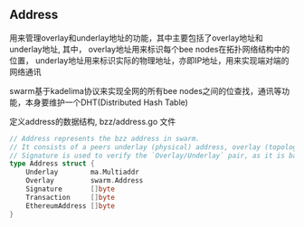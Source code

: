 ## Address

用来管理overlay和underlay地址的功能，其中主要包括了overlay地址和underlay地址, 
其中，
overlay地址用来标识每个bee nodes在拓扑网络结构中的位置，
underlay地址用来标识实际的物理地址，亦即IP地址，用来实现端对端的网络通讯

swarm基于kadelima协议来实现全网的所有bee nodes之间的位查找，通讯等功能，本身要维护一个DHT(Distributed Hash Table)


定义address的数据结构, bzz/address.go 文件


```go
// Address represents the bzz address in swarm.
// It consists of a peers underlay (physical) address, overlay (topology) address and signature.
// Signature is used to verify the `Overlay/Underlay` pair, as it is based on `underlay|networkID`, signed with the public key of Overlay address
type Address struct {
	Underlay        ma.Multiaddr
	Overlay         swarm.Address
	Signature       []byte
	Transaction     []byte
	EthereumAddress []byte
}
```